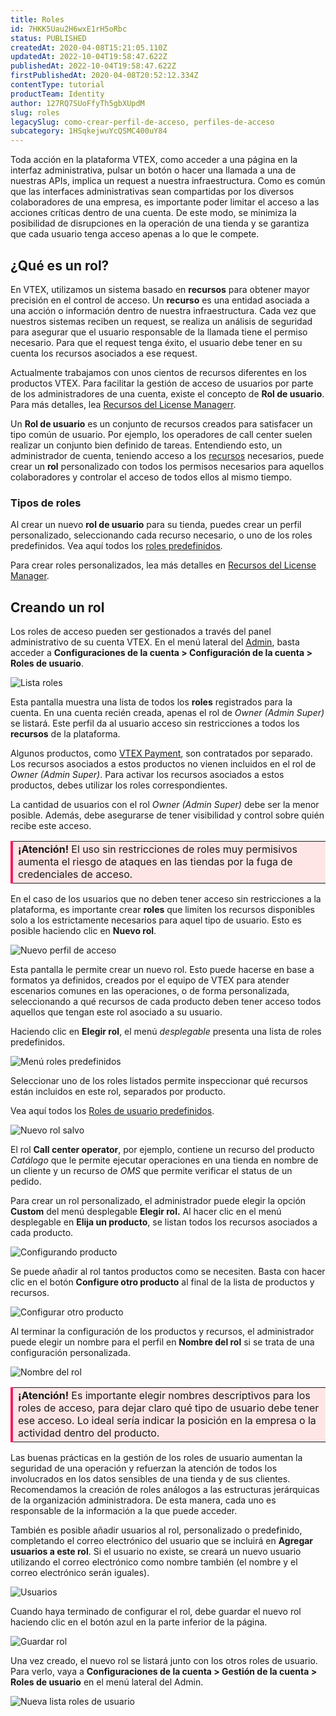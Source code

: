 ```yaml
---
title: Roles
id: 7HKK5Uau2H6wxE1rH5oRbc
status: PUBLISHED
createdAt: 2020-04-08T15:21:05.110Z
updatedAt: 2022-10-04T19:58:47.622Z
publishedAt: 2022-10-04T19:58:47.622Z
firstPublishedAt: 2020-04-08T20:52:12.334Z
contentType: tutorial
productTeam: Identity
author: 127RQ7SUoFfyTh5gbXUpdM
slug: roles
legacySlug: como-crear-perfil-de-acceso, perfiles-de-acceso
subcategory: 1HSqkejwuYcQSMC400uY84
---
```


Toda acción en la plataforma VTEX, como acceder a una página en la interfaz administrativa, pulsar un botón o hacer una llamada a una de nuestras APIs, implica un request a nuestra infraestructura. Como es común que las interfaces administrativas sean compartidas por los diversos colaboradores de una empresa, es importante poder limitar el acceso a las acciones críticas dentro de una cuenta. De este modo, se minimiza la posibilidad de disrupciones en la operación de una tienda y se garantiza que cada usuario tenga acceso apenas a lo que le compete.

## ¿Qué es un rol?

En VTEX, utilizamos un sistema basado en **recursos** para obtener mayor precisión en el control de acceso. Un **recurso** es una entidad asociada a una acción o información dentro de nuestra infraestructura. Cada vez que nuestros sistemas reciben un request, se realiza un análisis de seguridad para asegurar que el usuario responsable de la llamada tiene el permiso necesario. Para que el request tenga éxito, el usuario debe tener en su cuenta los recursos asociados a ese request.  

Actualmente trabajamos con unos cientos de recursos diferentes en los productos VTEX. Para facilitar la gestión de acceso de usuarios por parte de los administradores de una cuenta, existe el concepto de **Rol de usuario**. Para más detalles, lea [Recursos del License Managerr](https://help.vtex.com/es/tutorial/license-manager-resources--3q6ztrC8YynQf6rdc6euk3#).

Un **Rol de usuario** es un conjunto de recursos creados para satisfacer un tipo común de usuario. Por ejemplo, los operadores de call center suelen realizar un conjunto bien definido de tareas. Entendiendo esto, un administrador de cuenta, teniendo acceso a los [recursos](https://help.vtex.com/es/tutorial/license-manager-resources--3q6ztrC8YynQf6rdc6euk3#) necesarios, puede crear un **rol** personalizado con todos los permisos necesarios para aquellos colaboradores y controlar el acceso de todos ellos al mismo tiempo.

### Tipos de roles

Al crear un nuevo **rol de usuario** para su tienda, puedes crear un perfil personalizado, seleccionando cada recurso necesario, o uno de los roles predefinidos. Vea aquí todos los [roles predefinidos](https://help.vtex.com/es/tutorial/predefined-roles--jGDurZKJHvHJS13LnO7Dy#).

Para crear roles personalizados, lea más detalles en [Recursos del License Manager](https://help.vtex.com/es/tutorial/license-manager-resources--3q6ztrC8YynQf6rdc6euk3#).

## Creando un rol

Los roles de acceso pueden ser gestionados a través del panel administrativo de su cuenta VTEX. En el menú lateral del [Admin](https://help.vtex.com/es/subcategory/visao-do-geral-do-admin--Se4oi5LroIII2Ei0uGAoE), basta acceder a **Configuraciones de la cuenta > Configuración de la cuenta > Roles de usuario**.

![Lista roles](https://images.ctfassets.net/alneenqid6w5/5SsjVcIztKJQ3yxY1udwOH/1b6a2abc5a10006d758e31806564d378/last_with_shadow_Wed_Apr__8_16_55_01_-03_2020.png)

Esta pantalla muestra una lista de todos los **roles** registrados para la cuenta. En una cuenta recién creada, apenas el rol de *Owner (Admin Super)* se listará. Este perfil da al usuario acceso sin restricciones a todos los **recursos** de la plataforma.

<div class="alert alert-warning">
Algunos productos, como <a href="https://help.vtex.com/es/tracks/vtex-payment--7iCCIoIZFmd9OabU6QlmXu/1lZWKCGdy7xpYjukTLfFJL">VTEX Payment</a>, son contratados por separado. Los recursos asociados a estos productos no vienen incluidos en el rol de <i>Owner (Admin Super)</i>. Para activar los recursos asociados a estos productos, debes utilizar los roles correspondientes.
</div>

La cantidad de usuarios con el rol *Owner (Admin Super)* debe ser la menor posible. Además, debe asegurarse de tener visibilidad y control sobre quién recibe este acceso.

<table>
  <tr>
    <td style="border-left: 4px solid #F71963;" bgcolor="#FFE6E6"> <b>¡Atención!</b> El uso sin restricciones de roles muy permisivos aumenta el riesgo de ataques en las tiendas por la fuga de credenciales de acceso.</td>
  </tr>
</table>

En el caso de los usuarios que no deben tener acceso sin restricciones a la plataforma, es importante crear **roles** que limiten los recursos disponibles solo a los estrictamente necesarios para aquel tipo de usuario. Esto es posible haciendo clic en **Nuevo rol**.

![Nuevo perfil de acceso](https://images.ctfassets.net/alneenqid6w5/5biL3DriciSnHKbgHvV2PE/377d5de0c9b4af5667a4e8f10c171ae0/last_with_shadow_Wed_Apr__8_17_06_18_-03_2020.png)

Esta pantalla le permite crear un nuevo rol. Esto puede hacerse en base a formatos ya definidos, creados por el equipo de VTEX para atender escenarios comunes en las operaciones, o de forma personalizada, seleccionando a qué recursos de cada producto deben tener acceso todos aquellos que tengan este rol asociado a su usuario.

Haciendo clic en **Elegir rol**, el menú *desplegable* presenta una lista de roles predefinidos.  

![Menú roles predefinidos](https://images.ctfassets.net/alneenqid6w5/4XGZb5WvW216z8RfX5Vp3c/f4a7c9ba96cdf8f522b9fe60f6fcba3d/last_with_shadow_Wed_Apr__8_17_01_46_-03_2020.png)

Seleccionar uno de los roles listados permite inspeccionar qué recursos están incluidos en este rol, separados por producto.

<div class="alert alert-info">
  Vea aquí todos los <a href="https://help.vtex.com/es/tutorial/predefined-roles--jGDurZKJHvHJS13LnO7Dy">Roles de usuario predefinidos</a>.
</div>

![Nuevo rol salvo](https://images.ctfassets.net/alneenqid6w5/5biL3DriciSnHKbgHvV2PE/377d5de0c9b4af5667a4e8f10c171ae0/last_with_shadow_Wed_Apr__8_17_06_18_-03_2020.png)

El rol **Call center operator**, por ejemplo, contiene un recurso del producto *Catálogo* que le permite ejecutar operaciones en una tienda en nombre de un cliente y un recurso de *OMS* que permite verificar el status de un pedido.

Para crear un rol personalizado, el administrador puede elegir la opción **Custom** del menú desplegable **Elegir rol.** Al hacer clic en el menú desplegable en **Elija un producto**, se listan todos los recursos asociados a cada producto.

![Configurando producto](https://images.ctfassets.net/alneenqid6w5/1VE4awGJHyrsR2OkYwAzRQ/8a2512bebc4fa0ac44731d6a2ecfac6b/last_with_shadow_Wed_Apr__8_17_11_58_-03_2020.png)

Se puede añadir al rol tantos productos como se necesiten. Basta con hacer clic en el botón **Configure otro producto** al final de la lista de productos y recursos.

![Configurar otro producto](https://images.ctfassets.net/alneenqid6w5/Dsc2k29SxUDKB8t6VXScn/6669a063adc5974cc1441e5764a69c41/last_with_shadow_Wed_Apr__8_17_12_07_-03_2020.png)

Al terminar la configuración de los productos y recursos, el administrador puede elegir un nombre para el perfil en **Nombre del rol** si se trata de una configuración personalizada.

![Nombre del rol](https://images.ctfassets.net/alneenqid6w5/gTuv92HFXKn4jklYX0Hzj/2478849865fe4e5041eb97b7d3dd5dce/last_with_shadow_Wed_Apr__8_17_17_02_-03_2020.png)

<table>
  <tr>
    <td style="border-left: 4px solid #F71963;" bgcolor="#FFE6E6"> <b>¡Atención!</b> Es importante elegir nombres descriptivos para los roles de acceso, para dejar claro qué tipo de usuario debe tener ese acceso. Lo ideal sería indicar la posición en la empresa o la actividad dentro del producto.</td>
  </tr>
</table>

Las buenas prácticas en la gestión de los roles de usuario aumentan la seguridad de una operación y refuerzan la atención de todos los involucrados en los datos sensibles de una tienda y de sus clientes. Recomendamos la creación de roles análogos a las estructuras jerárquicas de la organización administradora. De esta manera, cada uno es responsable de la información a la que puede acceder.

También es posible añadir usuarios al rol, personalizado o predefinido, completando el correo electrónico del usuario que se incluirá en **Agregar usuarios a este rol**. Si el usuario no existe, se creará un nuevo usuario utilizando el correo electrónico como nombre también (el nombre y el correo electrónico serán iguales).

![Usuarios](https://images.ctfassets.net/alneenqid6w5/1lSnygEawddufMz9IZ45Mj/bfbc7ba812a8d8e306eb9adca5f53e31/last_with_shadow_Wed_Apr__8_17_25_47_-03_2020.png)

Cuando haya terminado de configurar el rol, debe guardar el nuevo rol haciendo clic en el botón azul en la parte inferior de la página.

![Guardar rol](https://images.ctfassets.net/alneenqid6w5/68NycUF3T52sg96R6HDIna/89a4b047d9eecbfb65c4078e16adaa5a/last_with_shadow_Wed_Apr__8_17_32_59_-03_2020.png)

Una vez creado, el nuevo rol se listará junto con los otros roles de usuario. Para verlo, vaya a **Configuraciones de la cuenta > Gestión de la cuenta > Roles de usuario** en el menú lateral del Admin.

![Nueva lista roles de usuario](https://images.ctfassets.net/alneenqid6w5/3uQ5SvsqjpFCSJimcg9naY/845ea841f71c1d74d2467cc782fd935e/last_with_shadow_Wed_Apr__8_17_43_02_-03_2020.png)

